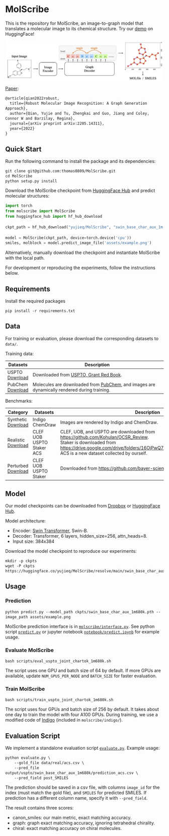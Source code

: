 # MolScribe

This is the repository for MolScribe, an image-to-graph model that translates a molecular image to its chemical
structure. Try our [demo](https://huggingface.co/spaces/yujieq/MolScribe) on HuggingFace!

![MolScribe](assets/model.png)

[Paper](https://arxiv.org/abs/2205.14311):
```
@article{qian2022robust,
  title={Robust Molecular Image Recognition: A Graph Generation Approach},
  author={Qian, Yujie and Tu, Zhengkai and Guo, Jiang and Coley, Connor W and Barzilay, Regina},
  journal={arXiv preprint arXiv:2205.14311},
  year={2022}
}
```

## Quick Start
Run the following command to install the package and its dependencies:
```
git clone git@github.com:thomas0809/MolScribe.git
cd MolScribe
python setup.py install
```

Download the MolScribe checkpoint from [HuggingFace Hub](https://huggingface.co/yujieq/MolScribe/tree/main) 
and predict molecular structures:
```python
import torch
from molscribe import MolScribe
from huggingface_hub import hf_hub_download

ckpt_path = hf_hub_download("yujieq/MolScribe", "swin_base_char_aux_1m.pth")

model = MolScribe(ckpt_path, device=torch.device('cpu'))
smiles, molblock = model.predict_image_file('assets/example.png')
```
Alternatively, manually download the checkpoint and instantiate MolScribe with the local path. 

For development or reproducing the experiments, follow the instructions below.

## Requirements
Install the required packages
```
pip install -r requirements.txt
```

## Data
For training or evaluation, please download the corresponding datasets to `data/`.

Training data:

| Datasets                                                                            | Description                                                                                                                                   |
|-------------------------------------------------------------------------------------|-----------------------------------------------------------------------------------------------------------------------------------------------|
| USPTO <br> [Download](https://www.dropbox.com/s/3podz99nuwagudy/uspto_mol.zip?dl=0) | Downloaded from [USPTO, Grant Red Book](https://bulkdata.uspto.gov/).                                                                         |
| PubChem <br> [Download](https://www.dropbox.com/s/mxvm5i8139y5cvk/pubchem.zip?dl=0) | Molecules are downloaded from [PubChem](https://ftp.ncbi.nlm.nih.gov/pubchem/Compound/), and images are dynamically rendered during training. |

Benchmarks:

| Category                                                                                | Datasets                                      | Description                                                                                                                                                                                                                                |
|-----------------------------------------------------------------------------------------|-----------------------------------------------|--------------------------------------------------------------------------------------------------------------------------------------------------------------------------------------------------------------------------------------------|
| Synthetic <br> [Download](https://www.dropbox.com/s/kihxlv4mx7qplc9/synthetic.zip?dl=0) | Indigo <br> ChemDraw                          | Images are rendered by Indigo and ChemDraw.                                                                                                                                                                                                |
| Realistic <br> [Download](https://www.dropbox.com/s/4v8pktjcdsjsou8/real.zip?dl=0)      | CLEF <br> UOB <br> USPTO <br> Staker <br> ACS | CLEF, UOB, and USPTO are downloaded from https://github.com/Kohulan/OCSR_Review. <br/> Staker is downloaded from https://drive.google.com/drive/folders/16OjPwQ7bQ486VhdX4DWpfYzRsTGgJkSu. <br> ACS is a new dataset collected by ourself. |
| Perturbed <br> [Download](https://www.dropbox.com/s/a6fje4vc0iowwgr/perturb.zip?dl=0)   | CLEF <br> UOB <br> USPTO <br> Staker          | Downloaded from https://github.com/bayer-science-for-a-better-life/Img2Mol/                                                                                                                                                                |


## Model
Our model checkpoints can be downloaded from [Dropbox](https://www.dropbox.com/sh/91u508kf48cotv4/AACQden2waMXIqLwYSi8zO37a?dl=0) 
or [HuggingFace Hub](https://huggingface.co/yujieq/MolScribe/tree/main).

Model architecture:
- Encoder: [Swin Transformer](https://github.com/microsoft/Swin-Transformer), Swin-B.
- Decoder: Transformer, 6 layers, hidden_size=256, attn_heads=8.
- Input size: 384x384

Download the model checkpoint to reproduce our experiments:
```
mkdir -p ckpts
wget -P ckpts https://huggingface.co/yujieq/MolScribe/resolve/main/swin_base_char_aux_1m680k.pth
```

## Usage

### Prediction
```
python predict.py --model_path ckpts/swin_base_char_aux_1m680k.pth --image_path assets/example.png
```
MolScribe prediction interface is in [`molscribe/interface.py`](molscribe/interface.py).
See python script [`predict.py`](predict.py) or jupyter notebook [`notebook/predict.ipynb`](notebook/predict.ipynb)
for example usage.

### Evaluate MolScribe
```
bash scripts/eval_uspto_joint_chartok_1m680k.sh
```
The script uses one GPU and batch size of 64 by default. If more GPUs are available, update `NUM_GPUS_PER_NODE` and 
`BATCH_SIZE` for faster evaluation.

### Train MolScribe
```
bash scripts/train_uspto_joint_chartok_1m680k.sh
```
The script uses four GPUs and batch size of 256 by default. It takes about one day to train the model with four A100 GPUs.
During training, we use a modified code of [Indigo](https://github.com/epam/Indigo) (included in `molscribe/indigo/`).


## Evaluation Script
We implement a standalone evaluation script [`evaluate.py`](evaluate.py). Example usage:
```
python evaluate.py \
    --gold_file data/real/acs.csv \
    --pred_file output/uspto/swin_base_char_aux_1m680k/prediction_acs.csv \
    --pred_field post_SMILES
```
The prediction should be saved in a csv file, with columns `image_id` for the index (must match the gold file),
and `SMILES` for predicted SMILES. If prediction has a different column name, specify it with `--pred_field`.

The result contains three scores:
- canon_smiles: our main metric, exact matching accuracy.
- graph: graph exact matching accuracy, ignoring tetrahedral chirality.
- chiral: exact matching accuracy on chiral molecules.
